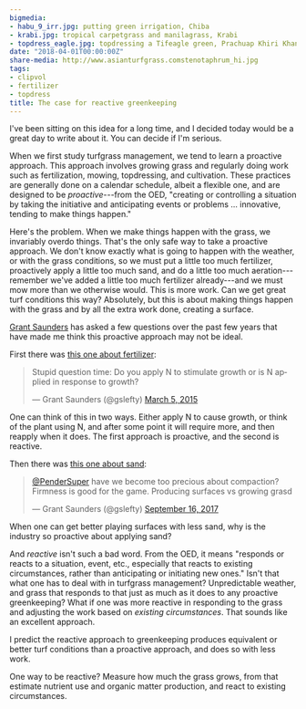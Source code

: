 ```yaml
---
bigmedia:
- habu_9_irr.jpg: putting green irrigation, Chiba
- krabi.jpg: tropical carpetgrass and manilagrass, Krabi
- topdress_eagle.jpg: topdressing a Tifeagle green, Prachuap Khiri Khan
date: "2018-04-01T00:00:00Z"
share-media: http://www.asianturfgrass.comstenotaphrum_hi.jpg
tags:
- clipvol
- fertilizer
- topdress
title: The case for reactive greenkeeping
---
```


I've been sitting on this idea for a long time, and I decided today would be a great day to write about it. You can decide if I'm serious.

When we first study turfgrass management, we tend to learn a proactive approach. This approach involves growing grass and regularly doing work such as fertilization, mowing, topdressing, and cultivation. These practices are generally done on a calendar schedule, albeit a flexible one, and are designed to be *proactive*---from the OED, "creating or controlling a situation by taking the initiative and anticipating events or problems ... innovative, tending to make things happen."

Here's the problem. When we make things happen with the grass, we invariably overdo things. That's the only safe way to take a proactive approach. We don't know exactly what is going to happen with the weather, or with the grass conditions, so we must put a little too much fertilizer, proactively apply a little too much sand, and do a little too much aeration---remember we've added a little too much fertilizer already---and we must mow more than we otherwise would. This is more work. Can we get great turf conditions this way? Absolutely, but this is about making things happen with the grass and by all the extra work done, creating a surface.

[Grant Saunders](https://twitter.com/gslefty) has asked a few questions over the past few years that have made me think this proactive approach may not be ideal. 

First there was [this one about fertilizer](https://twitter.com/gslefty/status/573364242662883329):

<blockquote class="twitter-tweet" data-lang="en"><p lang="en" dir="ltr">Stupid question time: Do you apply N to stimulate growth or is N applied in response to growth?</p>&mdash; Grant Saunders (@gslefty) <a href="https://twitter.com/gslefty/status/573364242662883329?ref_src=twsrc%5Etfw">March 5, 2015</a></blockquote>
<script async src="https://platform.twitter.com/widgets.js" charset="utf-8"></script>

One can think of this in two ways. Either apply N to cause growth, or think of the plant using N, and after some point it will require more, and then reapply when it does. The first approach is proactive, and the second is reactive.

Then there was [this one about sand](https://twitter.com/gslefty/status/908912111098634240):

<blockquote class="twitter-tweet" data-lang="en"><p lang="en" dir="ltr"><a href="https://twitter.com/PenderSuper?ref_src=twsrc%5Etfw">@PenderSuper</a> have we become too precious about compaction? Firmness is good for the game. Producing surfaces vs growing grasd</p>&mdash; Grant Saunders (@gslefty) <a href="https://twitter.com/gslefty/status/908912111098634240?ref_src=twsrc%5Etfw">September 16, 2017</a></blockquote>
<script async src="https://platform.twitter.com/widgets.js" charset="utf-8"></script>

When one can get better playing surfaces with less sand, why is the industry so proactive about applying sand? 

And *reactive* isn't such a bad word. From the OED, it means "responds or reacts to a situation, event, etc., especially that reacts to existing circumstances, rather than anticipating or initiating new ones." Isn't that what one has to deal with in turfgrass management? Unpredictable weather, and grass that responds to that just as much as it does to any proactive greenkeeping? What if one was more reactive in responding to the grass and adjusting the work based on *existing circumstances*. That sounds like an excellent approach.

I predict the reactive approach to greenkeeping produces equivalent or better turf conditions than a proactive approach, and does so with less work. 

One way to be reactive? Measure how much the grass grows, from that estimate nutrient use and organic matter production, and react to existing circumstances. 



